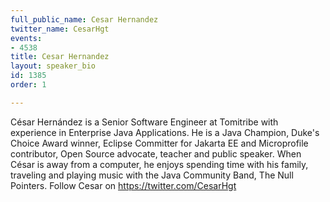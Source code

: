 ```yaml
---
full_public_name: Cesar Hernandez
twitter_name: CesarHgt
events:
- 4538
title: Cesar Hernandez
layout: speaker_bio
id: 1385
order: 1

---
```

César Hernández is a Senior Software Engineer at Tomitribe with experience in Enterprise Java Applications. He is a Java Champion, Duke's Choice Award winner, Eclipse Committer for Jakarta EE and Microprofile contributor, Open Source advocate, teacher and public speaker. When César is away from a computer, he enjoys spending time with his family, traveling and playing music with the Java Community Band, The Null Pointers. Follow Cesar on https://twitter.com/CesarHgt